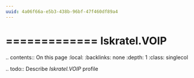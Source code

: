 ```yaml
---
uuid: 4a06f66a-e5b3-438b-96bf-47f460df89a4
---
```



=============
Iskratel.VOIP
=============

.. contents:: On this page
    :local:
    :backlinks: none
    :depth: 1
    :class: singlecol

.. todo::
    Describe *Iskratel.VOIP* profile

